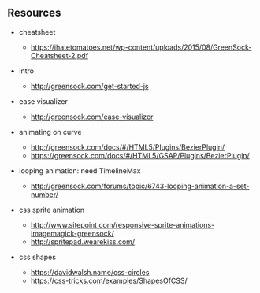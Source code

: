 ## Resources

* cheatsheet
  * https://ihatetomatoes.net/wp-content/uploads/2015/08/GreenSock-Cheatsheet-2.pdf
* intro
  * http://greensock.com/get-started-js

* ease visualizer
  * http://greensock.com/ease-visualizer

* animating on curve
  * http://greensock.com/docs/#/HTML5/Plugins/BezierPlugin/
  * https://greensock.com/docs/#/HTML5/GSAP/Plugins/BezierPlugin/
* looping animation: need TimelineMax
  * http://greensock.com/forums/topic/6743-looping-animation-a-set-number/

* css sprite animation
  * http://www.sitepoint.com/responsive-sprite-animations-imagemagick-greensock/
  * http://spritepad.wearekiss.com/

* css shapes
  * https://davidwalsh.name/css-circles
  * https://css-tricks.com/examples/ShapesOfCSS/